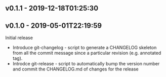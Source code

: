 v0.1.1 - 2019-12-18T01:25:30
----------------------------


v0.1.0 - 2019-05-01T22:19:59
----------------------------

Initial release

* Introduce git-changelog - script to generate a CHANGELOG skeleton from all
  the commit message since a particular revision (e.g. annotated tag).
* Introdce git-release - script to automatically bump the version number and
  commit the CHANGELOG.md of changes for the release

